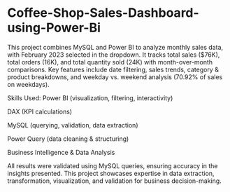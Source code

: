 # Coffee-Shop-Sales-Dashboard-using-Power-Bi
This project combines MySQL and Power BI to analyze monthly sales data, with February 2023 selected in the dropdown. It tracks total sales ($76K), total orders (16K), and total quantity sold (24K) with month-over-month comparisons. Key features include date filtering, sales trends, category & product breakdowns, and weekday vs. weekend analysis (70.92% of sales on weekdays).

Skills Used:
Power BI (visualization, filtering, interactivity)

DAX (KPI calculations)

MySQL (querying, validation, data extraction)

Power Query (data cleaning & structuring)

Business Intelligence & Data Analysis

All results were validated using MySQL queries, ensuring accuracy in the insights presented. This project showcases expertise in data extraction, transformation, visualization, and validation for business decision-making.







